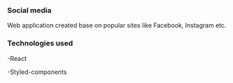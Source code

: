 ### Social media 
Web application created base on popular sites like Facebook, Instagram etc. 

### Technologies used
-React

-Styled-components

